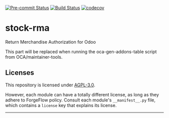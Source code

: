 
<!-- /!\ Non OCA Context : Set here the badge of your runbot / runboat instance. -->
[![Pre-commit Status](https://github.com/ForgeFlow/https://github.com/ForgeFlow/stock-rma/actions/workflows/pre-commit.yml/badge.svg?branch=14.0)](https://github.com/ForgeFlow/https://github.com/ForgeFlow/stock-rma/actions/workflows/pre-commit.yml?query=branch%3A14.0)
[![Build Status](https://github.com/ForgeFlow/https://github.com/ForgeFlow/stock-rma/actions/workflows/test.yml/badge.svg?branch=14.0)](https://github.com/ForgeFlow/https://github.com/ForgeFlow/stock-rma/actions/workflows/test.yml?query=branch%3A14.0)
[![codecov](https://codecov.io/gh/ForgeFlow/https://github.com/ForgeFlow/stock-rma/branch/14.0/graph/badge.svg)](https://codecov.io/gh/ForgeFlow/https://github.com/ForgeFlow/stock-rma)
<!-- /!\ Non OCA Context : Set here the badge of your translation instance. -->

<!-- /!\ do not modify above this line -->

# stock-rma

Return Merchandise Authorization for Odoo

<!-- /!\ do not modify below this line -->

<!-- prettier-ignore-start -->

[//]: # (addons)

This part will be replaced when running the oca-gen-addons-table script from OCA/maintainer-tools.

[//]: # (end addons)

<!-- prettier-ignore-end -->

## Licenses

This repository is licensed under [AGPL-3.0](LICENSE).

However, each module can have a totally different license, as long as they adhere to ForgeFlow
policy. Consult each module's `__manifest__.py` file, which contains a `license` key
that explains its license.

----
<!-- /!\ Non OCA Context : Set here the full description of your organization. -->
